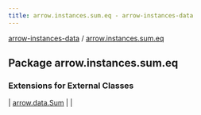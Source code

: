 ```yaml
---
title: arrow.instances.sum.eq - arrow-instances-data
---
```


[arrow-instances-data](../index.html) / [arrow.instances.sum.eq](./index.html)

## Package arrow.instances.sum.eq

### Extensions for External Classes

| [arrow.data.Sum](arrow.data.-sum/index.html) |  |

